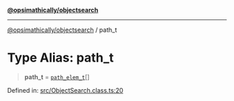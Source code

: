 [**@opsimathically/objectsearch**](../README.md)

***

[@opsimathically/objectsearch](../README.md) / path\_t

# Type Alias: path\_t

> **path\_t** = [`path_elem_t`](path_elem_t.md)[]

Defined in: [src/ObjectSearch.class.ts:20](https://github.com/opsimathically/objectsearch/blob/0881bd7121c6c0bee9c3ad9b7f1fa3f364f28e99/src/ObjectSearch.class.ts#L20)
